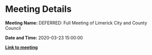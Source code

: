 # Meeting Details

**Meeting Name:** DEFERRED: Full Meeting of Limerick City and County Council

**Date and Time:** 2020-03-23 15:00:00

**<a href="https://www.limerick.ie/council/whats-on/full-meeting-limerick-city-and-county-council-34" target="_blank">Link to meeting</a>**
